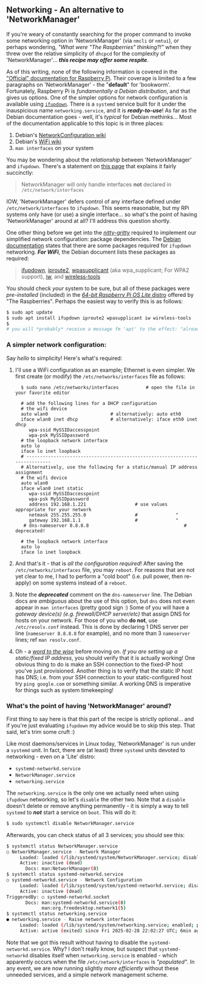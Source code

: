 ## Networking - An alternative to 'NetworkManager'

If you're weary of constantly searching for the proper command to invoke some networking option in 'NetworkManager' (via `nmcli` or `nmtui`), or perhaps wondering, *"What were "The Raspberries" thinking?!"* when  they threw over the relative simplicity of `dhcpcd` for the complexity of 'NetworkManager'... ***this recipe may offer some respite***. 

As of this writing, none of the following information is covered in the ["Official" documentation for Raspberry Pi](https://www.raspberrypi.com/documentation/computers/configuration.html#networking). Their coverage is limited to a few paragraphs on 'NetworkManager' - the "**default**" for 'bookworm'. Fortunately, Raspberry Pi is *fundamentally a Debian distribution*, and that gives us options. One of the simpler options for network configuration is available using [`ifupdown`](https://www.computerhope.com/unix/ifup.htm).  There is a `systemd` service built for it under the inauspicious name `networking.service`, and it is ***ready-to-use***! As far as the Debian documentation goes - well, it's *typical* for Debian methinks... Most of the documentation applicable to this topic is in three places: 

1.  Debian's [NetworkConfiguration wiki](https://wiki.debian.org/NetworkConfiguration) 
2.  Debian's [WiFi wiki](https://wiki.debian.org/WiFi/HowToUse) 
3.  `man interfaces` on your system

You may be wondering about the *relationship* between 'NetworkManager' and `ifupdown`. There's a statement on [this page](https://wiki.debian.org/NetworkManager#doc) that explains it fairly succinctly:  

>  NetworkManager will only handle interfaces **not** declared in `/etc/network/interfaces`

IOW, 'NetworkManager' defers control of any interface defined under `/etc/network/interfaces` to `ifupdown`. This seems reasonable, but my RPi systems only have (or use) a single interface... so what's the point of having 'NetworkManager' around at all? I'll address this question shortly. 

One other thing before we get into the [*nitty-gritty*](https://idioms.thefreedictionary.com/nitty-gritty) required to implement our simplified network configuration: package dependencies. The [Debian documentation](https://wiki.debian.org/WiFi/HowToUse#Using_ifupdown_and_wpasupplicant) states that there are some packages required for `ifupdown`  networking. ***For WiFi***, the Debian document  lists these packages as required: 

>  [ifupdown](https://packages.debian.org/ifupdown), [iproute2](https://packages.debian.org/iproute2), [wpasupplicant](https://packages.debian.org/wpasupplicant) (aka wpa_supplicant; For WPA2 support), [iw](https://packages.debian.org/iw), and [wireless-tools](https://packages.debian.org/wireless-tools) 

You should check *your* system to be sure, but all of these packages were *pre-installed* (included) in the [*64-bit Raspberry Pi OS Lite* distro](https://www.raspberrypi.com/software/operating-systems/) offered by "The Raspberries". Perhaps the easiest way to verify this is as follows: 

```bash 
$ sudo apt update
$ sudo apt install ifupdown iproute2 wpasupplicant iw wireless-tools
$
# you will *probably* receive a message fm 'apt' to the effect: "already latest version"
```

### A simpler network configuration:

Say *hello* to simplicity! Here's what's required: 

1.  I'll use a WiFi configuration as an example; Ethernet is even simpler. We first create (or modify) the  `/etc/networks/interfaces` file as follows: 

      ```
        $ sudo nano /etc/networks/interfaces          # open the file in your favorite editor
        
        # add the following lines for a DHCP configuration
        # the wifi device
        auto wlan0                       # alternatively: auto eth0
        iface wlan0 inet dhcp            # alternatively: iface eth0 inet dhcp
           wpa-ssid MySSIDaccesspoint
           wpa-psk MySSIDpassword
        # the loopback network interface
        auto lo
        iface lo inet loopback
        # ----------------------------------------------------------------------------
        # Alternatively, use the following for a static/manual IP address assignment
        # the wifi device
        auto wlan0
        iface wlan0 inet static
           wpa-ssid MySSIDaccesspoint
           wpa-psk MySSIDpassword
           address 192.168.1.221                  # use values appropriate for your network
           netmask 255.255.255.0                  #              "
           gateway 192.168.1.1                    #              "
         # dns-nameserver 8.8.8.8									# deprecated! 
        
        # the loopback network interface
        auto lo
        iface lo inet loopback
      ```

2.  And that's it - that is *all the configuration required*! After saving the  `/etc/networks/interfaces` file, you may `reboot`. For reasons that are not yet clear to me, I had to perform a "cold boot" (i.e. pull power, then re-apply) on some systems instead of a `reboot`. 

3.  Note the ***deprecated*** comment on the `dns-nameserver` line. The Debian docs are *ambiguous* about the use of this option, but `dns` does not even appear in `man interfaces` (pretty good sign :)   Some of you will have a *gateway device(s) (e.g. firewall/DHCP server/etc)* that assign DNS for hosts on your network. For those of you who **do not**, use `/etc/resolv.conf` instead. This is done by declaring 1 DNS server per line (`nameserver 8.8.8.8` for example), and no more than 3 `nameserver` lines; ref `man resolv.conf`.  

4.  Oh - a [*word to the wise*](https://idioms.thefreedictionary.com/word+to+the+wise) before moving on. *If you are setting up a static/fixed IP address*, you should verify that it is actually working! One obvious thing to do is make an SSH connection to the fixed-IP host you've just provisioned. Another thing is to verify that the static IP host has DNS; i.e. from your SSH connection to your static-configured host try `ping google.com` or something similar. A working DNS is imperative for things such as system timekeeping! 



### What's the point of having 'NetworkManager' around?

First thing to say here is that this part of the recipe is strictly optional... and if you're just evaluating `ifupdown` my advice would be to skip this step. That said, let's trim some cruft  :) 

Like most daemons/services in Linux today, 'NetworkManager' is run under a `systemd` unit. In fact, there are (at least) three `systemd` units devoted to networking - even on a 'Lite' distro:

*  `systemd-networkd.service`
*  `NetworkManager.service`
*  `networking.service`

The `networking.service` is the only one we actually need when using `ifupdown` networking, so let's `disable` the other two. Note that a `disable` doesn't delete or remove anything permanently - it is simply a way to tell `systemd` to ***not*** start a service on `boot`. This will do it: 

   ```bash
   $ sudo systemctl disable NetworkManager.service
   ```

Afterwards, you can check status of all 3 services; you should see this: 

   ```bash
   $ systemctl status NetworkManager.service
   ○ NetworkManager.service - Network Manager
        Loaded: loaded (/lib/systemd/system/NetworkManager.service; disabled; preset: enabled)
        Active: inactive (dead)
          Docs: man:NetworkManager(8)
   $ systemctl status systemd-networkd.service
   ○ systemd-networkd.service - Network Configuration
        Loaded: loaded (/lib/systemd/system/systemd-networkd.service; disabled; preset: enabled)
        Active: inactive (dead)
   TriggeredBy: ○ systemd-networkd.socket
          Docs: man:systemd-networkd.service(8)
                man:org.freedesktop.network1(5)
   $ systemctl status networking.service
   ● networking.service - Raise network interfaces
        Loaded: loaded (/lib/systemd/system/networking.service; enabled; preset: enabled)
        Active: active (exited) since Fri 2025-02-28 22:02:27 UTC; 6min ago
   ```

Note that we got this result without having to disable the `systemd-networkd.service`. Why? I don't really know, but suspect that `systemd-networkd` disables itself when `networking.service` is enabled - which apparently occurs when the file `/etc/network/interfaces` is *"populated"*. In any event, we are now running slightly *more efficiently* without these unneeded services, and a simple network management scheme. 
